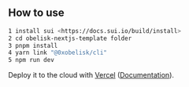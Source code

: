 ## How to use
```bash
1 install sui <https://docs.sui.io/build/install>
2 cd obelisk-nextjs-template folder 
3 pnpm install
4 yarn link "@0xobelisk/cli"
5 npm run dev
```

Deploy it to the cloud with [Vercel](https://vercel.com/new?utm_source=github&utm_medium=readme&utm_campaign=next-example) ([Documentation](https://nextjs.org/docs/deployment)).
